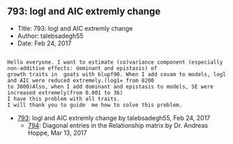 ## 793: logl and AIC extremly change

- Title: 793: logl and AIC extremly change
- Author: talebsadegh55
- Date: Feb 24, 2017
```

Hello everyone. I want to estimate (co)variance component (especially non-additive effects: dominant and epistasis) of
growth traits in  goats with blupf90. When I add covam to models, logl and AIC were reduced extremely.(log1= from 8200
to 3600)Also, when I add dominant and epistasis to models, SE were increased extremely(from 0.001 to 36)
I have this problem with all traits. 
I will thank you to guide  me how to solve this problem.
```

- [793](0793.md): logl and AIC extremly change by talebsadegh55, Feb 24, 2017
    - [794](0794.md): Diagonal entries in the Relationship matrix by Dr. Andreas Hoppe, Mar 13, 2017
